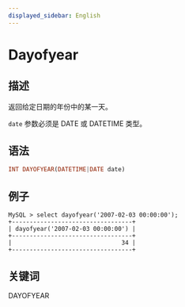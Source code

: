 ```yaml
---
displayed_sidebar: English
---
```


# Dayofyear

## 描述

返回给定日期的年份中的某一天。

`date` 参数必须是 DATE 或 DATETIME 类型。

## 语法

```Haskell
INT DAYOFYEAR(DATETIME|DATE date)
```

## 例子

```Plain Text
MySQL > select dayofyear('2007-02-03 00:00:00');
+----------------------------------+
| dayofyear('2007-02-03 00:00:00') |
+----------------------------------+
|                               34 |
+----------------------------------+
```

## 关键词

DAYOFYEAR